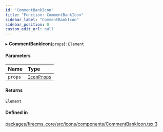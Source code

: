 ```yaml
---
id: "CommentBankIcon"
title: "Function: CommentBankIcon"
sidebar_label: "CommentBankIcon"
sidebar_position: 0
custom_edit_url: null
---
```


▸ **CommentBankIcon**(`props`): `Element`

#### Parameters

| Name | Type |
| :------ | :------ |
| `props` | [`IconProps`](../types/IconProps.md) |

#### Returns

`Element`

#### Defined in

[packages/firecms_core/src/icons/components/CommentBankIcon.tsx:3](https://github.com/FireCMSco/firecms/blob/d45f3739/packages/firecms_core/src/icons/components/CommentBankIcon.tsx#L3)
